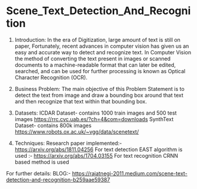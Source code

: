 # Scene_Text_Detection_And_Recognition

1) Introduction:
In the era of Digitization, large amount of text is still on paper, Fortunately, recent advances in computer vision has given us an easy and accurate way to detect and recognize text. In Computer Vision the method of converting the text present in images or scanned documents to a machine-readable format that can later be edited, searched, and can be used for further processing is known as Optical Character Recognition (OCR).

2) Business Problem:
The main objective of this Problem Statement is to detect the text from image and draw a bounding box around that text and then recognize that text within that bounding box.

3) Datasets:
ICDAR Dataset- contains 1000 train images and 500 test images https://rrc.cvc.uab.es/?ch=4&com=downloads 
SynthText Dataset- contains 800k images https://www.robots.ox.ac.uk/~vgg/data/scenetext/

4) Techniques:
Research paper implemented:- https://arxiv.org/abs/1811.04256 
For text detection EAST algorithm is used :- https://arxiv.org/abs/1704.03155 
For text recognition CRNN based method is used

For further details:
BLOG:- https://rajatnegi-2011.medium.com/scene-text-detection-and-recognition-b259aae59387

